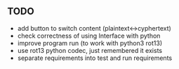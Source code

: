 TODO
---

- add button to switch content (plaintext<->cyphertext)
- check correctness of using Interface with python
- improve program run (to work with python3 rot13)
- use rot13 python codec, just remembered it exists
- separate requirements into test and run requirements
